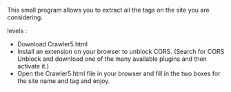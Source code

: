 This small program allows you to extract all the tags on the site you are considering.

levels :
- Download Crawler5.html
- Install an extension on your browser to unblock CORS. (Search for CORS Unblock and download one of the many available plugins and then activate it.)
- Open the Crawler5.html file in your browser and fill in the two boxes for the site name and tag and enjoy.
